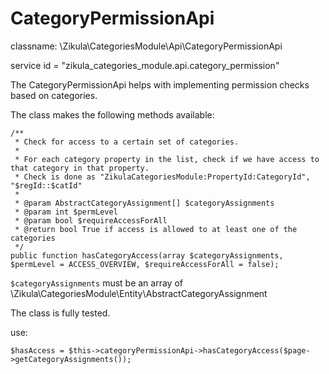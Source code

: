 CategoryPermissionApi
=====================

classname: \Zikula\CategoriesModule\Api\CategoryPermissionApi

service id = "zikula_categories_module.api.category_permission"

The CategoryPermissionApi helps with implementing permission checks based on categories.

The class makes the following methods available:

    /**
     * Check for access to a certain set of categories.
     *
     * For each category property in the list, check if we have access to that category in that property.
     * Check is done as "ZikulaCategoriesModule:PropertyId:CategoryId", "$regId::$catId"
     *
     * @param AbstractCategoryAssignment[] $categoryAssignments
     * @param int $permLevel
     * @param bool $requireAccessForAll
     * @return bool True if access is allowed to at least one of the categories
     */
    public function hasCategoryAccess(array $categoryAssignments, $permLevel = ACCESS_OVERVIEW, $requireAccessForAll = false);

`$categoryAssignments` must be an array of \Zikula\CategoriesModule\Entity\AbstractCategoryAssignment

The class is fully tested.

use:

    $hasAccess = $this->categoryPermissionApi->hasCategoryAccess($page->getCategoryAssignments());
